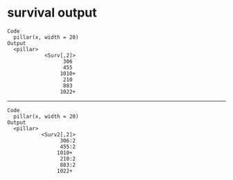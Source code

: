 # survival output

    Code
      pillar(x, width = 20)
    Output
      <pillar>
                <Surv[,2]>
                      306 
                      455 
                     1010+
                      210 
                      883 
                     1022+

---

    Code
      pillar(x, width = 20)
    Output
      <pillar>
               <Surv2[,2]>
                     306:2
                     455:2
                    1010+ 
                     210:2
                     883:2
                    1022+ 


